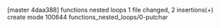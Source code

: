 [master 4daa388] functions nested loops
 1 file changed, 2 insertions(+)
 create mode 100644 functions_nested_loops/0-putchar
